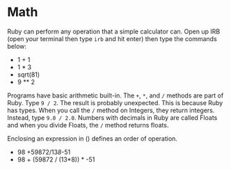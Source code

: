 # Math

Ruby can perform any operation that a simple calculator can. Open up IRB (open your terminal then type `irb` and hit enter) then type the commands below:

* 1 + 1
* 1 * 3
* sqrt(81)
* 9 ** 2

Programs have basic arithmetic built-in. The `+`, `*`, and `/` methods are part of Ruby. Type `9 / 2`. The result is probably unexpected. This is because Ruby has types. When you call the `/` method on Integers, they return integers. Instead, type `9.0 / 2.0`. Numbers with decimals in Ruby are called Floats and when you divide Floats, the `/` method returns floats.

Enclosing an expression in () defines an order of operation.

* 98 +59872/13*8*-51
* 98 + (59872 / (13*8)) * -51
